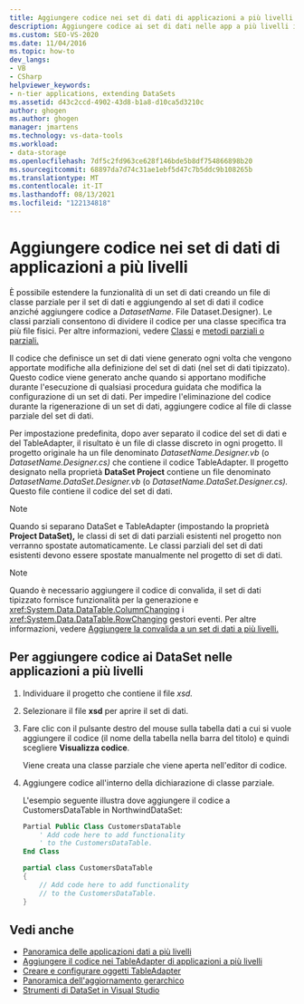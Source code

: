 ```yaml
---
title: Aggiungere codice nei set di dati di applicazioni a più livelli
description: Aggiungere codice ai set di dati nelle app a più livelli in Visual Studio. Creare un file di classe parziale per un set di dati e aggiungerne il codice (anziché a DatasetName.Dataset.Designer).
ms.custom: SEO-VS-2020
ms.date: 11/04/2016
ms.topic: how-to
dev_langs:
- VB
- CSharp
helpviewer_keywords:
- n-tier applications, extending DataSets
ms.assetid: d43c2ccd-4902-43d8-b1a8-d10ca5d3210c
author: ghogen
ms.author: ghogen
manager: jmartens
ms.technology: vs-data-tools
ms.workload:
- data-storage
ms.openlocfilehash: 7df5c2fd963ce628f146bde5b8df754866898b20
ms.sourcegitcommit: 68897da7d74c31ae1ebf5d47c7b5ddc9b108265b
ms.translationtype: MT
ms.contentlocale: it-IT
ms.lasthandoff: 08/13/2021
ms.locfileid: "122134818"
---
```

# <a name="add-code-to-datasets-in-n-tier-applications"></a>Aggiungere codice nei set di dati di applicazioni a più livelli

È possibile estendere la funzionalità di un set di dati creando un file di classe parziale per il set di dati e aggiungendo al set di dati il codice anziché aggiungere codice a *DatasetName*. File Dataset.Designer). Le classi parziali consentono di dividere il codice per una classe specifica tra più file fisici. Per altre informazioni, vedere [Classi](/dotnet/visual-basic/language-reference/modifiers/partial) e [metodi parziali o parziali.](/dotnet/csharp/programming-guide/classes-and-structs/partial-classes-and-methods)

Il codice che definisce un set di dati viene generato ogni volta che vengono apportate modifiche alla definizione del set di dati (nel set di dati tipizzato). Questo codice viene generato anche quando si apportano modifiche durante l'esecuzione di qualsiasi procedura guidata che modifica la configurazione di un set di dati. Per impedire l'eliminazione del codice durante la rigenerazione di un set di dati, aggiungere codice al file di classe parziale del set di dati.

Per impostazione predefinita, dopo aver separato il codice del set di dati e del TableAdapter, il risultato è un file di classe discreto in ogni progetto. Il progetto originale ha un file denominato *DatasetName.Designer.vb* (o *DatasetName.Designer.cs)* che contiene il codice TableAdapter. Il progetto designato nella proprietà **DataSet Project** contiene un file denominato *DatasetName.DataSet.Designer.vb* (o *DatasetName.DataSet.Designer.cs).* Questo file contiene il codice del set di dati.

> [!NOTE]
> Quando si separano DataSet e TableAdapter (impostando la proprietà **Project DataSet),** le classi di set di dati parziali esistenti nel progetto non verranno spostate automaticamente. Le classi parziali del set di dati esistenti devono essere spostate manualmente nel progetto di set di dati.

> [!NOTE]
> Quando è necessario aggiungere il codice di convalida, il set di dati tipizzato fornisce funzionalità per la generazione e <xref:System.Data.DataTable.ColumnChanging> i <xref:System.Data.DataTable.RowChanging> gestori eventi. Per altre informazioni, vedere [Aggiungere la convalida a un set di dati a più livelli.](../data-tools/add-validation-to-an-n-tier-dataset.md)

## <a name="to-add-code-to-datasets-in-n-tier-applications"></a>Per aggiungere codice ai DataSet nelle applicazioni a più livelli

1. Individuare il progetto che contiene il file *xsd.*

2. Selezionare il file **xsd** per aprire il set di dati.

3. Fare clic con il pulsante destro del mouse sulla tabella dati a cui si vuole aggiungere il codice (il nome della tabella nella barra del titolo) e quindi scegliere **Visualizza codice**.

     Viene creata una classe parziale che viene aperta nell'editor di codice.

4. Aggiungere codice all'interno della dichiarazione di classe parziale.

     L'esempio seguente illustra dove aggiungere il codice a CustomersDataTable in NorthwindDataSet:

    ```vb
    Partial Public Class CustomersDataTable
        ' Add code here to add functionality
        ' to the CustomersDataTable.
    End Class
    ```

    ```csharp
    partial class CustomersDataTable
    {
        // Add code here to add functionality
        // to the CustomersDataTable.
    }
    ```

## <a name="see-also"></a>Vedi anche

- [Panoramica delle applicazioni dati a più livelli](../data-tools/n-tier-data-applications-overview.md)
- [Aggiungere il codice nei TableAdapter di applicazioni a più livelli](../data-tools/add-code-to-tableadapters-in-n-tier-applications.md)
- [Creare e configurare oggetti TableAdapter](create-and-configure-tableadapters.md)
- [Panoramica dell'aggiornamento gerarchico](hierarchical-update.md)
- [Strumenti di DataSet in Visual Studio](../data-tools/dataset-tools-in-visual-studio.md)
